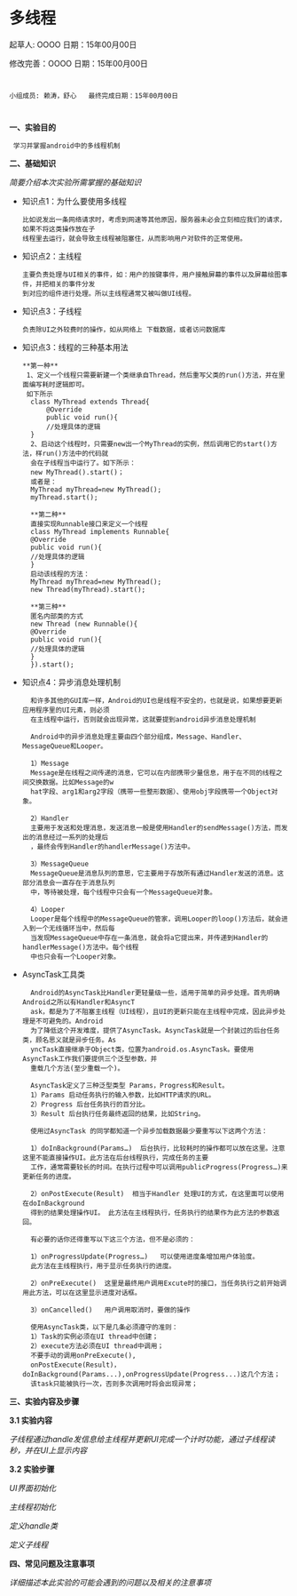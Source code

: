 # 多线程

起草人: OOOO   日期：15年00月00日

修改完善：OOOO   日期：15年00月00日
# 


    小组成员: 赖涛，舒心   最终完成日期：15年00月00日
# 

**一、实验目的**

     学习并掌握android中的多线程机制

**二、基础知识**

*简要介绍本次实验所需掌握的基础知识*
   
* 知识点1：为什么要使用多线程

      比如说发出一条网络请求时，考虑到网速等其他原因，服务器未必会立刻相应我们的请求，如果不将这类操作放在子
      线程里去运行，就会导致主线程被阻塞住，从而影响用户对软件的正常使用。

* 知识点2：主线程

      主要负责处理与UI相关的事件，如：用户的按键事件，用户接触屏幕的事件以及屏幕绘图事件，并把相关的事件分发
      到对应的组件进行处理。所以主线程通常又被叫做UI线程。


* 知识点3：子线程

      负责除UI之外较费时的操作，如从网络上 下载数据，或者访问数据库


* 知识点3：线程的三种基本用法

      **第一种**
       1、定义一个线程只需要新建一个类继承自Thread，然后重写父类的run()方法，并在里面编写耗时逻辑即可。
       如下所示
        class MyThread extends Thread{
            @Override
            public void run(){
            //处理具体的逻辑
        }
        2、启动这个线程时，只需要new出一个MyThread的实例，然后调用它的start()方法，样run()方法中的代码就
        会在子线程当中运行了。如下所示：
        new MyThread().start()；
        或者是：
        MyThread myThread=new MyThread();
        myThread.start();
        
        **第二种**
        直接实现Runnable接口来定义一个线程
        class MyThread implements Runnable{
        @Override
        public void run(){
        //处理具体的逻辑
        }
        启动该线程的方法：
        MyThread myThread=new MyThread();
        new Thread(myThread).start();
        
        **第三种**
        匿名内部类的方式
        new Thread (new Runnable(){
        @Override
        public void run(){
        //处理具体的逻辑
        }
        }).start();
        
* 知识点4：异步消息处理机制

    
        和许多其他的GUI库一样，Android的UI也是线程不安全的，也就是说，如果想要更新应用程序里的UI元素，则必须
        在主线程中运行，否则就会出现异常，这就要提到android异步消息处理机制
    
        Android中的异步消息处理主要由四个部分组成，Message、Handler、MessageQueue和Looper。
        
        1）Message
        Message是在线程之间传递的消息，它可以在内部携带少量信息，用于在不同的线程之间交换数据。比如Message的w
        hat字段、arg1和arg2字段（携带一些整形数据）、使用obj字段携带一个Object对象。
        
        2）Handler
        主要用于发送和处理消息，发送消息一般是使用Handler的sendMessage()方法，而发出的消息经过一系列的处理后
        ，最终会传到Handler的handlerMessage()方法中。
        
        3）MessageQueue
        MessageQueue是消息队列的意思，它主要用于存放所有通过Handler发送的消息。这部分消息会一直存在于消息队列
        中，等待被处理，每个线程中只会有一个MessageQueue对象。
        
        4）Looper
        Looper是每个线程中的MessageQueue的管家，调用Looper的loop()方法后，就会进入到一个无线循环当中，然后每
        当发现MessageQueue中存在一条消息，就会将a它提出来，并传递到Handler的handlerMessage()方法中。每个线程
        中也只会有一个Looper对象。
        
* AsyncTask工具类
    

        Android的AsyncTask比Handler更轻量级一些，适用于简单的异步处理。首先明确Android之所以有Handler和AsyncT
        ask，都是为了不阻塞主线程（UI线程），且UI的更新只能在主线程中完成，因此异步处理是不可避免的。Android
        为了降低这个开发难度，提供了AsyncTask。AsyncTask就是一个封装过的后台任务类，顾名思义就是异步任务。As
        yncTask直接继承于Object类，位置为android.os.AsyncTask。要使用AsyncTask工作我们要提供三个泛型参数，并
        重载几个方法(至少重载一个)。
        
        AsyncTask定义了三种泛型类型 Params，Progress和Result。
        1）Params 启动任务执行的输入参数，比如HTTP请求的URL。
        2）Progress 后台任务执行的百分比。
        3）Result 后台执行任务最终返回的结果，比如String。
        
        使用过AsyncTask 的同学都知道一个异步加载数据最少要重写以下这两个方法：
        
        1）doInBackground(Params…)  后台执行，比较耗时的操作都可以放在这里。注意这里不能直接操作UI。此方法在后台线程执行，完成任务的主要
        工作，通常需要较长的时间。在执行过程中可以调用publicProgress(Progress…)来更新任务的进度。
        
        2）onPostExecute(Result)  相当于Handler 处理UI的方式，在这里面可以使用在doInBackground
        得到的结果处理操作UI。 此方法在主线程执行，任务执行的结果作为此方法的参数返回。
        
        有必要的话你还得重写以下这三个方法，但不是必须的：
        
        1）onProgressUpdate(Progress…)   可以使用进度条增加用户体验度。 
        此方法在主线程执行，用于显示任务执行的进度。
        
        2）onPreExecute()  这里是最终用户调用Excute时的接口，当任务执行之前开始调用此方法，可以在这里显示进度对话框。
        
        3）onCancelled()   用户调用取消时，要做的操作
        
        使用AsyncTask类，以下是几条必须遵守的准则：
        1）Task的实例必须在UI thread中创建；
        2）execute方法必须在UI thread中调用；
        不要手动的调用onPreExecute(), 
        onPostExecute(Result)，doInBackground(Params...),onProgressUpdate(Progress...)这几个方法；
        该task只能被执行一次，否则多次调用时将会出现异常；



    



   

**三、实验内容及步骤**

**3.1 实验内容**

*子线程通过handle发信息给主线程并更新UI完成一个计时功能，通过子线程读秒，并在UI上显示内容*

**3.2 实验步骤**

*UI界面初始化*


*主线程初始化*

*定义handle类*

*定义子线程*


**四、常见问题及注意事项**

*详细描述本此实验的可能会遇到的问题以及相关的注意事项*



